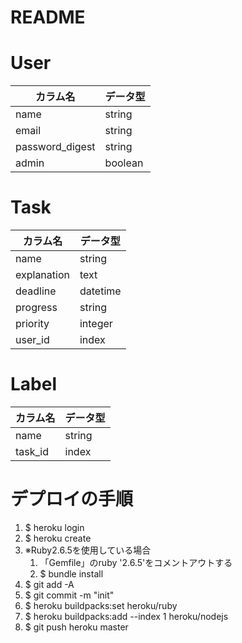 # README

# User
|  カラム名         | データ型 |
|------------------|---------|
| name             | string  |
| email            | string  |
| password_digest  | string  |
| admin            | boolean |

# Task
| カラム名      | データ型  |
|--------------|----------|
| name         | string   |
| explanation  | text     |
| deadline     | datetime |
| progress     | string   |
| priority     | integer  |
| user_id      | index    | 

# Label
| カラム名  | データ型  |
|----------|-----------|
| name     | string    |
| task_id  | index     |

# デプロイの手順
1. $ heroku login
1. $ heroku create
1. ※Ruby2.6.5を使用している場合
    1. 「Gemfile」のruby '2.6.5'をコメントアウトする
    1. $ bundle install
1. $ git add -A
1. $ git commit -m "init"
1. $ heroku buildpacks:set heroku/ruby
1. $ heroku buildpacks:add --index 1 heroku/nodejs
1. $ git push heroku master